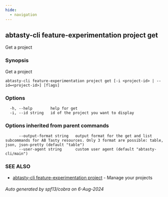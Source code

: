 ```yaml
---
hide:
  - navigation
---
```

## abtasty-cli feature-experimentation project get

Get a project

### Synopsis

Get a project

```
abtasty-cli feature-experimentation project get [-i <project-id> | --id=<project-id>] [flags]
```

### Options

```
  -h, --help        help for get
  -i, --id string   id of the project you want to display
```

### Options inherited from parent commands

```
      --output-format string   output format for the get and list subcommands for AB Tasty resources. Only 3 format are possible: table, json, json-pretty (default "table")
      --user-agent string      custom user agent (default "abtasty-cli/main")
```

### SEE ALSO

* [abtasty-cli feature-experimentation project](abtasty-cli_feature-experimentation_project.md)	 - Manage your projects

###### Auto generated by spf13/cobra on 6-Aug-2024
